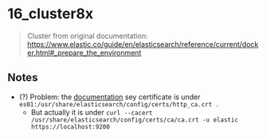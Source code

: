 # 16_cluster8x
> Cluster from original documentation:
> https://www.elastic.co/guide/en/elasticsearch/reference/current/docker.html#_prepare_the_environment


## Notes
- (?) Problem: the [documentation](https://www.elastic.co/guide/en/elasticsearch/reference/current/docker.html#_prepare_the_environment) sey certificate is under `es01:/usr/share/elasticsearch/config/certs/http_ca.crt .`
  - But actually it is under `curl --cacert /usr/share/elasticsearch/config/certs/ca/ca.crt -u elastic https://localhost:9200`